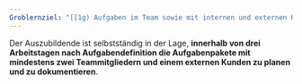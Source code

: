 ```yaml
---
Groblernziel: "[[1g) Aufgaben im Team sowie mit internen und externen Kunden und Kundinnen planen und abstimmen]]"
---
```

Der Auszubildende ist selbstständig in der Lage, **innerhalb von drei Arbeitstagen nach Aufgabendefinition die Aufgabenpakete mit mindestens zwei Teammitgliedern und einem externen Kunden zu planen und zu dokumentieren**.